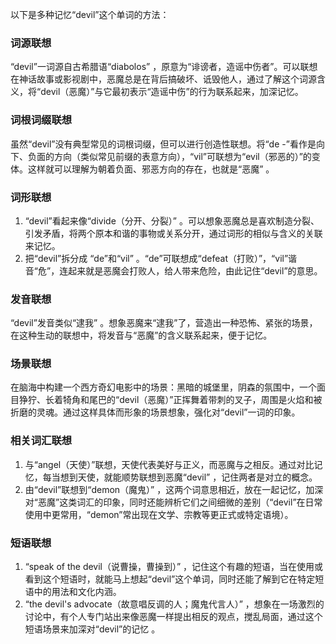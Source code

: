 以下是多种记忆“devil”这个单词的方法：

### 词源联想
“devil”一词源自古希腊语“diabolos” ，原意为“诽谤者，造谣中伤者”。可以联想在神话故事或影视剧中，恶魔总是在背后搞破坏、诋毁他人，通过了解这个词源含义，将“devil（恶魔）”与它最初表示“造谣中伤”的行为联系起来，加深记忆。

### 词根词缀联想
虽然“devil”没有典型常见的词根词缀，但可以进行创造性联想。将“de -”看作是向下、负面的方向（类似常见前缀的表意方向），“vil”可联想为“evil（邪恶的）”的变体。这样就可以理解为朝着负面、邪恶方向的存在，也就是“恶魔” 。

### 词形联想
1. “devil”看起来像“divide（分开、分裂）” 。可以想象恶魔总是喜欢制造分裂、引发矛盾，将两个原本和谐的事物或关系分开，通过词形的相似与含义的关联来记忆。
2. 把“devil”拆分成 “de”和“vil” 。“de”可联想成“defeat（打败）”，“vil”谐音“危”，连起来就是恶魔会打败人，给人带来危险，由此记住“devil”的意思。

### 发音联想
“devil”发音类似“逮我” 。想象恶魔来“逮我”了，营造出一种恐怖、紧张的场景，在这种生动的联想中，将发音与“恶魔”的含义联系起来，便于记忆。

### 场景联想
在脑海中构建一个西方奇幻电影中的场景：黑暗的城堡里，阴森的氛围中，一个面目狰狞、长着犄角和尾巴的“devil（恶魔）”正挥舞着带刺的叉子，周围是火焰和被折磨的灵魂。通过这样具体而形象的场景想象，强化对“devil”一词的印象。

### 相关词汇联想
1. 与“angel（天使）”联想，天使代表美好与正义，而恶魔与之相反。通过对比记忆，每当想到天使，就能顺势联想到恶魔“devil” ，记住两者是对立的概念。
2. 由“devil”联想到“demon（魔鬼）” ，这两个词意思相近，放在一起记忆，加深对“恶魔”这类词汇的印象，同时还能辨析它们之间细微的差别（“devil”在日常使用中更常用，“demon”常出现在文学、宗教等更正式或特定语境）。

### 短语联想
1. “speak of the devil（说曹操，曹操到）” ，记住这个有趣的短语，当在使用或看到这个短语时，就能马上想起“devil”这个单词，同时还能了解到它在特定短语中的用法和文化内涵。
2. “the devil's advocate（故意唱反调的人；魔鬼代言人）” ，想象在一场激烈的讨论中，有个人专门站出来像恶魔一样提出相反的观点，搅乱局面，通过这个短语场景来加深对“devil”的记忆 。 